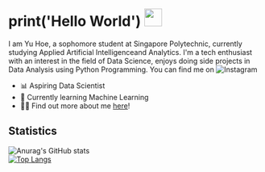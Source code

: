 # print('Hello World') <img src="https://raw.githubusercontent.com/MartinHeinz/MartinHeinz/master/wave.gif" width="35px">

I am Yu Hoe, a sophomore student at Singapore Polytechnic, currently studying Applied Artificial Intelligenceand Analytics. I'm a tech enthusiast with an interest in the field of Data Science, enjoys doing side projects in Data Analysis using Python Programming. You can find me on <img alt="Instagram" class="s4Iyt" src="/static/images/web/mobile_nav_type_logo.png/735145cfe0a4.png" srcset="/static/images/web/mobile_nav_type_logo-2x.png/1b47f9d0e595.png 2x">

- 📊 Aspiring Data Scientist
- 🦾 Currently learning Machine Learning
- 🧑‍💻 Find out more about me <a href="https://linktr.ee/TYH71">here</a>!



## Statistics 
![Anurag's GitHub stats](https://github-readme-stats.vercel.app/api?username=TYH71&show_icons=true&theme=cobalt) <br>
[![Top Langs](https://github-readme-stats.vercel.app/api/top-langs/?username=TYH71&show_icons=true&theme=cobalt&layout=compact)](https://github.com/anuraghazra/github-readme-stats)
